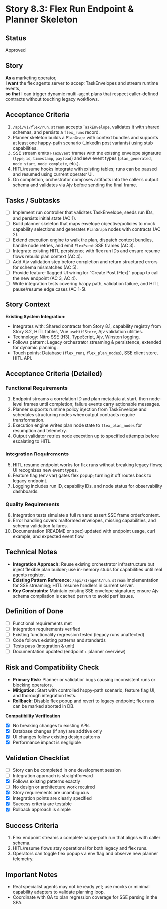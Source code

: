 # Story 8.3: Flex Run Endpoint & Planner Skeleton

## Status
Approved

## Story
**As a** marketing operator,  
**I want** the flex agents server to accept TaskEnvelopes and stream runtime events,  
**so that** I can trigger dynamic multi-agent plans that respect caller-defined contracts without touching legacy workflows.

## Acceptance Criteria
1. `/api/v1/flex/run.stream` accepts `TaskEnvelope`, validates it with shared schemas, and persists a `flex_runs` record.
2. Planner skeleton builds a `PlanGraph` with context bundles and supports at least one happy-path scenario (LinkedIn post variants) using stub capabilities.
3. SSE stream emits `FlexEvent` frames with the existing envelope signature (`type`, `id`, `timestamp`, `payload`) and new event types (`plan_generated`, `node_start`, `node_complete`, etc.).
4. HITL/resume hooks integrate with existing tables; runs can be paused and resumed using current operator UI.
5. On completion, orchestrator composes artifacts into the caller’s output schema and validates via Ajv before sending the final frame.

## Tasks / Subtasks
- [ ] Implement run controller that validates TaskEnvelope, seeds run IDs, and persists initial state (AC 1).
- [ ] Build planner skeleton that maps envelope objective/policies to mock capability selections and generates `PlanGraph` nodes with contracts (AC 2).
- [ ] Extend execution engine to walk the plan, dispatch context bundles, handle node retries, and emit `FlexEvent` SSE frames (AC 3).
- [ ] Integrate existing HITL persistence with flex run IDs and ensure resume flows rebuild plan context (AC 4).
- [ ] Add Ajv validation step before completion and return structured errors for schema mismatches (AC 5).
- [ ] Provide feature-flagged UI wiring for “Create Post (Flex)” popup to call the new endpoint (AC 3, AC 4).
- [ ] Write integration tests covering happy path, validation failure, and HITL pause/resume edge cases (AC 1-5).

## Story Context

**Existing System Integration:**
- Integrates with: Shared contracts from Story 8.1, capability registry from Story 8.2, HITL tables, Vue `useHitlStore`, Ajv validation utilities.
- Technology: Nitro SSE (H3), TypeScript, Ajv, Winston logging.
- Follows pattern: Legacy orchestrator streaming & persistence, extended for dynamic planning.
- Touch points: Database (`flex_runs`, `flex_plan_nodes`), SSE client store, HITL API.

## Acceptance Criteria (Detailed)

### Functional Requirements
1. Endpoint streams a correlation ID and plan metadata at start, then node-level frames until completion; failure events carry actionable messages.
2. Planner supports runtime policy injection from TaskEnvelope and schedules structuring nodes when output contracts require transformation.
3. Execution engine writes plan node state to `flex_plan_nodes` for resumption and telemetry.
4. Output validator retries node execution up to specified attempts before escalating to HITL.

### Integration Requirements
5. HITL resume endpoint works for flex runs without breaking legacy flows; UI recognizes new event types.
6. Feature flag (env var) gates flex popup; turning it off routes back to legacy endpoint.
7. Logging includes run ID, capability IDs, and node status for observability dashboards.

### Quality Requirements
8. Integration tests simulate a full run and assert SSE frame order/content.
9. Error handling covers malformed envelopes, missing capabilities, and schema validation failures.
10. Documentation (README or spec) updated with endpoint usage, curl example, and expected event flow.

## Technical Notes
- **Integration Approach:** Reuse existing orchestrator infrastructure but inject flexible plan builder; use in-memory stubs for capabilities until real agents register.
- **Existing Pattern Reference:** `/api/v1/agent/run.stream` implementation for SSE streaming; HITL resume handlers in current server.
- **Key Constraints:** Maintain existing SSE envelope signature; ensure Ajv schema compilation is cached per run to avoid perf issues.

## Definition of Done
- [ ] Functional requirements met
- [ ] Integration requirements verified
- [ ] Existing functionality regression tested (legacy runs unaffected)
- [ ] Code follows existing patterns and standards
- [ ] Tests pass (integration & unit)
- [ ] Documentation updated (endpoint + planner overview)

## Risk and Compatibility Check
- **Primary Risk:** Planner or validation bugs causing inconsistent runs or blocking operators.
- **Mitigation:** Start with controlled happy-path scenario, feature flag UI, and thorough integration tests.
- **Rollback:** Disable flex popup and revert to legacy endpoint; flex runs can be marked aborted in DB.

**Compatibility Verification**
- [x] No breaking changes to existing APIs
- [x] Database changes (if any) are additive only
- [x] UI changes follow existing design patterns
- [x] Performance impact is negligible

## Validation Checklist
- [ ] Story can be completed in one development session
- [ ] Integration approach is straightforward
- [x] Follows existing patterns exactly
- [ ] No design or architecture work required
- [x] Story requirements are unambiguous
- [x] Integration points are clearly specified
- [x] Success criteria are testable
- [x] Rollback approach is simple

## Success Criteria
1. Flex endpoint streams a complete happy-path run that aligns with caller schema.
2. HITL/resume flows stay operational for both legacy and flex runs.
3. Operators can toggle flex popup via env flag and observe new planner telemetry.

## Important Notes
- Real specialist agents may not be ready yet; use mocks or minimal capability adapters to validate planning loop.
- Coordinate with QA to plan regression coverage for SSE parsing in the SPA.
